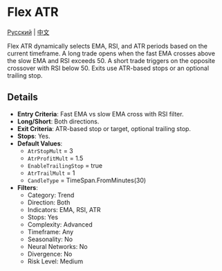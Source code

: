 # Flex ATR
[Русский](README_ru.md) | [中文](README_cn.md)

Flex ATR dynamically selects EMA, RSI, and ATR periods based on the current timeframe. A long trade opens when the fast EMA crosses above the slow EMA and RSI exceeds 50. A short trade triggers on the opposite crossover with RSI below 50. Exits use ATR-based stops or an optional trailing stop.

## Details

- **Entry Criteria**: Fast EMA vs slow EMA cross with RSI filter.
- **Long/Short**: Both directions.
- **Exit Criteria**: ATR-based stop or target, optional trailing stop.
- **Stops**: Yes.
- **Default Values**:
  - `AtrStopMult` = 3
  - `AtrProfitMult` = 1.5
  - `EnableTrailingStop` = true
  - `AtrTrailMult` = 1
  - `CandleType` = TimeSpan.FromMinutes(30)
- **Filters**:
  - Category: Trend
  - Direction: Both
  - Indicators: EMA, RSI, ATR
  - Stops: Yes
  - Complexity: Advanced
  - Timeframe: Any
  - Seasonality: No
  - Neural Networks: No
  - Divergence: No
  - Risk Level: Medium
